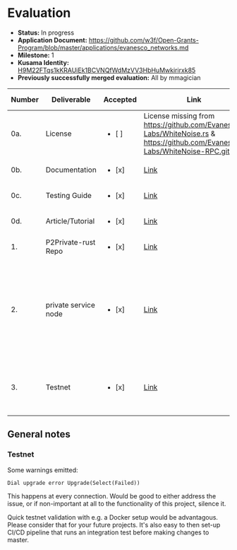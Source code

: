 # Evaluation

* **Status:** In progress
* **Application Document:** https://github.com/w3f/Open-Grants-Program/blob/master/applications/evanesco_networks.md
* **Milestone:** 1
* **Kusama Identity:** [H9M22FTqs1kKRAUiEk1BCVNQfWdMzVV3HbHuMwkirirxk85](https://polkascan.io/pre/kusama/account/H9M22FTqs1kKRAUiEk1BCVNQfWdMzVV3HbHuMwkirirxk85)
* **Previously successfully merged evaluation:** All by mmagician

| Number | Deliverable          | Accepted               | Link                                                                                                                      | Evaluation notes                                                                                                                   |
|--------|----------------------|------------------------|---------------------------------------------------------------------------------------------------------------------------|------------------------------------------------------------------------------------------------------------------------------------|
|    0a. | License              | <ul><li>[ ] </li></ul> | License missing from https://github.com/Evanesco-Labs/WhiteNoise.rs & https://github.com/Evanesco-Labs/WhiteNoise-RPC.git |                                                                                                                                    |
|    0b. | Documentation        | <ul><li>[x] </li></ul> | [Link](https://github.com/Evanesco-Labs/WhiteNoise.rs/blob/94372dc6d2ab5958b747529aa6899ab070b623bd/whitenoise.md)        |                                                                                                                                    |
|    0c. | Testing Guide        | <ul><li>[x] </li></ul> | [Link](https://github.com/Evanesco-Labs/substrate/blob/master/tutorial.md)                                                |                                                                                                                                    |
|    0d. | Article/Tutorial     | <ul><li>[x] </li></ul> | [Link](https://github.com/Evanesco-Labs/substrate/blob/master/tutorial.md)                                                | Tutorial improved                                                                                                                  |
|     1. | P2Private-rust Repo  | <ul><li>[x] </li></ul> | [Link](https://github.com/Evanesco-Labs/WhiteNoise.rs)                                                                    |                                                                                                                                    |
|     2. | private service node | <ul><li>[x] </li></ul> | [Link](https://github.com/Evanesco-Labs/substrate.git)                                                                    | Integration with substrate limited to running the WhiteNoise.rs binary alongside the substrate node, which can accept RPC requests |
|     3. | Testnet              | <ul><li>[x] </li></ul> | [Link](https://github.com/Evanesco-Labs/substrate/blob/master/tutorial.md#4-whitenoise-testnet)                           | Straightforward to setup after the documentation had been updated                                                                  |

## General notes

### Testnet

Some warnings emitted: 
```
Dial upgrade error Upgrade(Select(Failed))
```

This happens at every connection. Would be good to either address the issue, or if non-important at all to the functionality of this project, silence it.

Quick testnet validation with e.g. a Docker setup would be advantagous. Please consider that for your future projects. It's also easy to then set-up CI/CD pipeline that runs an integration test before making changes to master.
